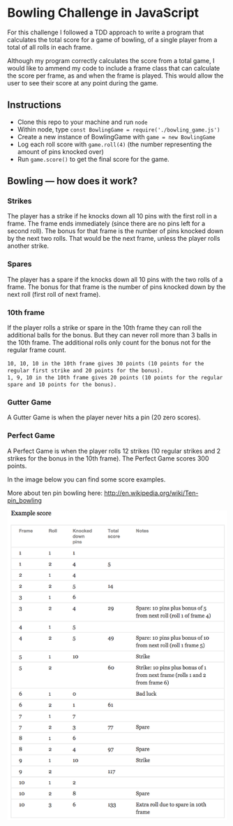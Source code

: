 Bowling Challenge in JavaScript
=================

For this challenge I followed a TDD approach to write a program that calculates the total score for a game of bowling, of a single player from a total of all rolls in each frame.

Although my program correctly calculates the score from a total game, I would like to ammend my code to include a frame class that can calculate the score per frame, as and when the frame is played. This would allow the user to see their score at any point during the game.

Instructions
------------

- Clone this repo to your machine and run `node`
- Within node, type `const BowlingGame = require('./bowling_game.js')`
- Create a new instance of BowlingGame with `game = new BowlingGame`
- Log each roll score with `game.roll(4)` (the number representing the amount of pins knocked over)
- Run `game.score()` to get the final score for the game.

## Bowling — how does it work?

### Strikes

The player has a strike if he knocks down all 10 pins with the first roll in a frame. The frame ends immediately (since there are no pins left for a second roll). The bonus for that frame is the number of pins knocked down by the next two rolls. That would be the next frame, unless the player rolls another strike.

### Spares

The player has a spare if the knocks down all 10 pins with the two rolls of a frame. The bonus for that frame is the number of pins knocked down by the next roll (first roll of next frame).

### 10th frame

If the player rolls a strike or spare in the 10th frame they can roll the additional balls for the bonus. But they can never roll more than 3 balls in the 10th frame. The additional rolls only count for the bonus not for the regular frame count.

    10, 10, 10 in the 10th frame gives 30 points (10 points for the regular first strike and 20 points for the bonus).
    1, 9, 10 in the 10th frame gives 20 points (10 points for the regular spare and 10 points for the bonus).

### Gutter Game

A Gutter Game is when the player never hits a pin (20 zero scores).

### Perfect Game

A Perfect Game is when the player rolls 12 strikes (10 regular strikes and 2 strikes for the bonus in the 10th frame). The Perfect Game scores 300 points.

In the image below you can find some score examples.

More about ten pin bowling here: http://en.wikipedia.org/wiki/Ten-pin_bowling

![Ten Pin Score Example](images/example_ten_pin_scoring.png)

